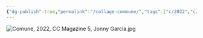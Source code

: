 ```yaml
---
{"dg-publish":true,"permalink":"/collage-commune/","tags":["c/2022","c/contemporary-collage-magazine","c/letters","c/circle","c/number","c/blue","c/yellow","c/wood","c/green"],"created":"2024-01-16T23:24:19.925-05:00","updated":"2024-01-17T00:01:11.483-05:00"}
---
```



![Comune, 2022, CC Magazine 5, Jonny Garcia.jpg](/img/user/MEDIA/Comune,%202022,%20CC%20Magazine%205,%20Jonny%20Garcia.jpg)
